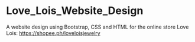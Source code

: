 # Love_Lois_Website_Design
A website design using Bootstrap, CSS and HTML for the online store Love Lois: https://shopee.ph/loveloisjewelry
